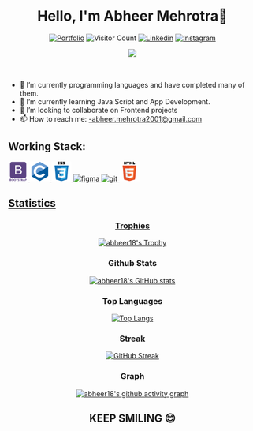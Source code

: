 <h1 align="center">Hello, I'm Abheer Mehrotra👋</h1> 

<div align = "center">
 
[![Portfolio](https://img.shields.io/website?color=blue&label=Portfolio&style=flat&up_message=Online&url=https://www.facebook.com)](https://abheer18.github.io/MY_portfolio/)
![Visitor Count](https://komarev.com/ghpvc/?username=abheer18&color=blue&logo=flat)
[![Linkedin](https://img.shields.io/badge/abheer18-black?style=flat&logo=Linkedin&logoColor=blue&link=https://in.linkedin.com/in/abheer-mehrotra-684a90201)](https://in.linkedin.com/in/abheer-mehrotra-684a90201)
[![Instagram](https://img.shields.io/badge/abheer18-black?style=flat&logo=Instagram&logoColor=pink&link=https:https:https:/www.instagram.com/sbajaj_02/)](https://www.instagram.com/abheer.mehrotra18/?hl=en)
</div>

<p align="center" ><img 
 src="https://www.google.com/url?sa=i&url=https%3A%2F%2Fwww.pinterest.com%2Fpin%2F449304500311811599%2F&psig=AOvVaw3McNIcguHgH_l1JdJpE4z9&ust=1628364474315000&source=images&cd=vfe&ved=0CAsQjRxqFwoTCLCKtsWQnfICFQAAAAAdAAAAABAe" width="40%"/></p>
<br/>

- 🔭 I’m currently programming languages and have completed many of them.
- 🌱 I’m currently learning  Java Script and App Development.
- 👯 I’m looking to collaborate on Frontend projects
- 📫 How to reach me: <a href="">-abheer.mehrotra2001@gmail.com</a>


## Working Stack:


   <p align="left"> <a href="https://getbootstrap.com" target="_blank"> <img src="https://raw.githubusercontent.com/devicons/devicon/master/icons/bootstrap/bootstrap-plain-wordmark.svg" alt="bootstrap" width="40" height="40"/> </a> <a href="https://www.cprogramming.com/" target="_blank"> <img src="https://raw.githubusercontent.com/devicons/devicon/master/icons/c/c-original.svg" alt="c" width="40" height="40"/> </a> <a href="https://www.w3schools.com/css/" target="_blank"> <img src="https://raw.githubusercontent.com/devicons/devicon/master/icons/css3/css3-original-wordmark.svg" alt="css3" width="40" height="40"/> </a> <a href="https://www.figma.com/" target="_blank"> <img src="https://www.vectorlogo.zone/logos/figma/figma-icon.svg" alt="figma" width="40" height="40"/> </a> <a href="https://git-scm.com/" target="_blank"> <img src="https://www.vectorlogo.zone/logos/git-scm/git-scm-icon.svg" alt="git" width="40" height="40"/> </a> <a href="https://www.w3.org/html/" target="_blank"> <img src="https://raw.githubusercontent.com/devicons/devicon/master/icons/html5/html5-original-wordmark.svg" alt="html5" width="40" height="40"/> 

<br/>

## Statistics

<div align="center">
  
  ### Trophies

  [![abheer18's Trophy](https://github-profile-trophy.vercel.app/?username=abheer18&row=1&column=7&margin-w=5&no-frame=true&theme=dracula)](https://github-profile-trophy.vercel.app/?username=sanchitbajaj02&row=1&column=7&margin-w=5&no-frame=true&theme=dracula)

  ### Github Stats

  [![abheer18's GitHub stats](https://github-readme-stats.vercel.app/api?username=abheer18&show_icons=true&count_private=true&include_all_commits=true&theme=dracula)](https://github.com/Sanchitbajaj02?tab=repositories)

  ### Top Languages

  [![Top Langs](https://github-readme-stats.vercel.app/api/top-langs/?username=abheer18&count_private=true&include_all_commits=true&layout=compact&theme=dracula)](https://github-readme-stats.vercel.app/api/top-langs/?username=sanchitbajaj02&count_private=true&include_all_commits=true&layout=compact&theme=dracula)

  ### Streak

  [![GitHub Streak](https://github-readme-streak-stats.herokuapp.com/?user=abheer18&theme=dracula)](https://git.io/streak-stats)

  ### Graph
  [![abheer18's github activity graph](https://activity-graph.herokuapp.com/graph?username=abheer18&theme=dracula)](https://activity-graph.herokuapp.com/graph?username=sanchitbajaj02&theme=dracula)
 <h2>KEEP SMILING 😊</h2>
</div>
